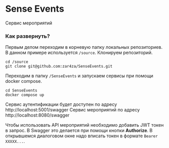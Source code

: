 # Sense Events

Сервис мероприятий

### Как развернуть?

Первым делом переходим в корневую папку локальных репозиториев. В данном примере используется `/source`.
Клонируем репозиторий.

```
cd /source
git clone git@github.com:zar4za/SenseEvents.git
```

Переходим в папку `/SenseEvents` и запускаем сервисы при помощи docker compose.

```
cd SenseEvents
docker compose up
```

Сервис аутентификации будет доступен по адресу http://localhost:5001/swagger
Сервис мероприятий по адресу http://localhost:8080/swagger

Чтобы использовать API мероприятий необходимо добавить JWT токен в запрос. В Swagger это делается при помощи кнопки **Authorize**.
В открывшемся диалоговом окне надо вписать токен в формате `Bearer XXXXX...`.
